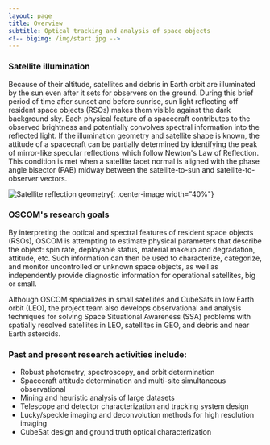 ```yaml
---
layout: page
title: Overview
subtitle: Optical tracking and analysis of space objects
<!-- bigimg: /img/start.jpg -->
---
```


### Satellite illumination

Because of their altitude, satellites and debris in Earth orbit are illuminated by the sun even after it sets for observers on the ground. During this brief period of time after sunset and before sunrise, sun light reflecting off resident space objects (RSOs) makes them visible against the dark background sky. Each physical feature of a spacecraft contributes to the observed brightness and potentially convolves spectral information into the reflected light. If the illumination geometry and satellite shape is known, the attitude of a spacecraft can be partially determined by identifying the peak of mirror-like specular reflections which follow Newton's Law of Reflection. This condition is met when a satellite facet normal is aligned with the phase angle bisector (PAB) midway between the satellite-to-sun and satellite-to-observer vectors.

![Satellite reflection geometry](../img/pab.png){: .center-image width="40%"}

### OSCOM's research goals

By interpreting the optical and spectral features of resident space objects (RSOs), OSCOM is attempting to estimate physical parameters that describe the object: spin rate, deployable status, material makeup and degradation, attitude, etc. Such information can then be used to characterize, categorize, and monitor uncontrolled or unknown space objects, as well as independently provide diagnostic information for operational satellites, big or small.

Although OSCOM specializes in small satellites and CubeSats in low Earth orbit (LEO), the project team also develops observational and analysis techniques for solving Space Situational Awareness (SSA) problems with spatially resolved satellites in LEO, satellites in GEO, and debris and near Earth asteroids.

### Past and present research activities include:

- Robust photometry, spectroscopy, and orbit determination  
- Spacecraft attitude determination and multi-site simultaneous observational  
- Mining and heuristic analysis of large datasets  
- Telescope and detector characterization and tracking system design  
- Lucky/speckle imaging and deconvolution methods for high resolution imaging  
- CubeSat design and ground truth optical characterization
